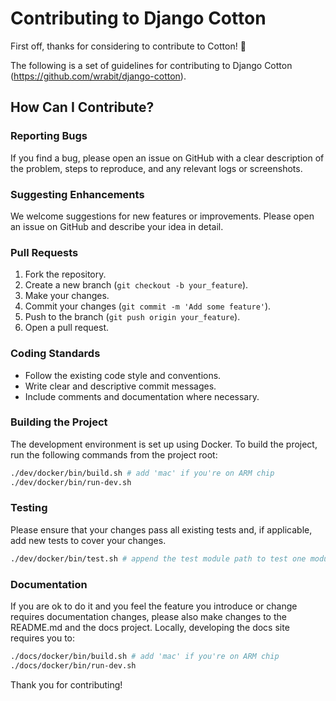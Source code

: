 # Contributing to Django Cotton

First off, thanks for considering to contribute to Cotton! 🎉

The following is a set of guidelines for contributing to Django Cotton (https://github.com/wrabit/django-cotton).

## How Can I Contribute?

### Reporting Bugs

If you find a bug, please open an issue on GitHub with a clear description of the problem, steps to reproduce, and any relevant logs or screenshots.

### Suggesting Enhancements

We welcome suggestions for new features or improvements. Please open an issue on GitHub and describe your idea in detail.

### Pull Requests

1. Fork the repository.
2. Create a new branch (`git checkout -b your_feature`).
3. Make your changes.
4. Commit your changes (`git commit -m 'Add some feature'`).
5. Push to the branch (`git push origin your_feature`).
6. Open a pull request.

### Coding Standards

- Follow the existing code style and conventions.
- Write clear and descriptive commit messages.
- Include comments and documentation where necessary.

### Building the Project

The development environment is set up using Docker. To build the project, run the following commands from the project root:

```bash
./dev/docker/bin/build.sh # add 'mac' if you're on ARM chip
./dev/docker/bin/run-dev.sh
```

### Testing

Please ensure that your changes pass all existing tests and, if applicable, add new tests to cover your changes.

```bash
./dev/docker/bin/test.sh # append the test module path to test one module or test
```

### Documentation

If you are ok to do it and you feel the feature you introduce or change requires documentation changes, please also make changes to the README.md and the docs project. Locally, developing the docs site requires you to:

```bash
./docs/docker/bin/build.sh # add 'mac' if you're on ARM chip
./docs/docker/bin/run-dev.sh
```

Thank you for contributing!
